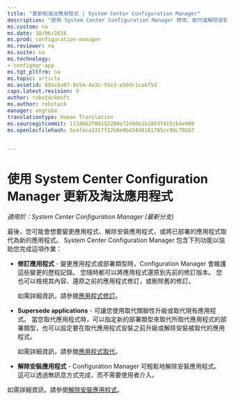 ```yaml
---
title: "更新和淘汰應用程式 | System Center Configuration Manager"
description: "使用 System Center Configuration Manager 修改、取代或解除安裝已部署的應用程式。"
ms.custom: na
ms.date: 10/06/2016
ms.prod: configuration-manager
ms.reviewer: na
ms.suite: na
ms.technology:
- configmgr-app
ms.tgt_pltfrm: na
ms.topic: article
ms.assetid: 68ac8a07-8e54-4a3c-91e3-e50dc1cabf5d
caps.latest.revision: 9
author: robstackmsft
ms.author: robstack
manager: angrobe
translationtype: Human Translation
ms.sourcegitcommit: 1134bb2f04152288e72d40b1b1083f415cb4e900
ms.openlocfilehash: 5eafaca3317f22b0e0b434d9161785cc90c701b7


---
```

# <a name="update-and-retire-applications-with-system-center-configuration-manager"></a>使用 System Center Configuration Manager 更新及淘汰應用程式

*適用於：System Center Configuration Manager (最新分支)*


最後，您可能會想要變更應用程式、解除安裝應用程式，或將已部署的應用程式取代為新的應用程式。 System Center Configuration Manager 包含下列功能以協助您完成這項作業：  
  
-   **修訂應用程式** - 變更應用程式或部署類型時，Configuration Manager 會維護這些變更的歷程記錄。 您隨時都可以將應用程式還原到先前的修訂版本。 您也可以檢視其內容、還原之前的應用程式修訂，或刪除舊的修訂。  

     如需詳細資訊，請參閱[應用程式修訂](/sccm/apps/deploy-use/revise-and-supersede-applications#application-revisions)。  

-   **Supersede applications** - 可讓您使用取代關聯性升級或取代現有應用程式。 當您取代應用程式時，可以指定新的部署類型來取代所取代應用程式的部署類型，也可以設定要在取代應用程式安裝之前升級或解除安裝被取代的應用程式。  

     如需詳細資訊，請參閱[應用程式取代](/sccm/apps/deploy-use/revise-and-supersede-applications#application-supersedence)。  

-   **解除安裝應用程式** - Configuration Manager 可輕鬆地解除安裝應用程式。 這可以透過無訊息方式完成，而不需要使用者介入。  
  
如需詳細資訊，請參閱[解除安裝應用程式](../../apps/deploy-use/uninstall-applications.md)。  
   



<!--HONumber=Nov16_HO1-->


